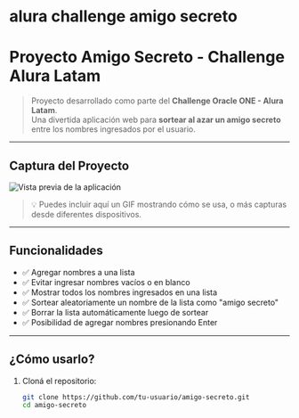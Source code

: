 # alura challenge amigo secreto

#  Proyecto Amigo Secreto - Challenge Alura Latam

> Proyecto desarrollado como parte del **Challenge Oracle ONE - Alura Latam**.  
Una divertida aplicación web para **sortear al azar un amigo secreto** entre los nombres ingresados por el usuario.

---

##  Captura del Proyecto

![Vista previa de la aplicación](assets/demo-captura.png)

> 💡 Puedes incluir aquí un GIF mostrando cómo se usa, o más capturas desde diferentes dispositivos.

---

##  Funcionalidades

- ✅ Agregar nombres a una lista
- ✅ Evitar ingresar nombres vacíos o en blanco
- ✅ Mostrar todos los nombres ingresados en una lista
- ✅ Sortear aleatoriamente un nombre de la lista como "amigo secreto"
- ✅ Borrar la lista automáticamente luego de sortear
- ✅ Posibilidad de agregar nombres presionando Enter

---

##  ¿Cómo usarlo?

1. Cloná el repositorio:
   ```bash
   git clone https://github.com/tu-usuario/amigo-secreto.git
   cd amigo-secreto
